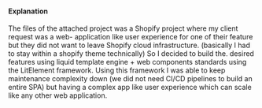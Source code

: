 #### Explanation 

The files of the attached project was a Shopify project where my client request was a web- application like user experience for one of their feature but they did not want to leave Shopify cloud infrastructure. (basically I had to stay within a shopify theme technically) So I decided to build the. desired features using liquid template engine + web components standards using the LitElement framework. Using this framework I was able to keep maintenance complexity down (we did not need CI/CD pipelines to build an entire SPA) but having a complex app like user experience which can scale like any other web application.
